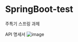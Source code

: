 # SpringBoot-test
주특기 스프링 과제

API 명세서
![image](https://github.com/ghdnjs18/SpringBoot-test/assets/70429434/3f5d8cdd-bbae-4538-898b-bf6d008f76a0)
